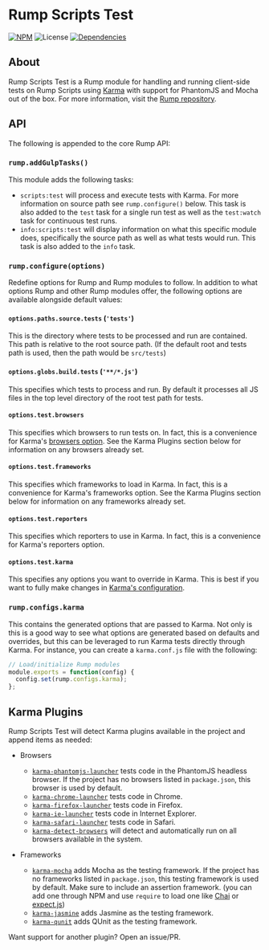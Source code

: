 # Rump Scripts Test
[![NPM](http://img.shields.io/npm/v/rump-scripts-test.svg?style=flat-square)](https://www.npmjs.org/package/rump-scripts-test)
![License](http://img.shields.io/npm/l/rump-scripts-test.svg?style=flat-square)
[![Dependencies](http://img.shields.io/david/rumps/rump-scripts-test.svg?style=flat-square)](https://david-dm.org/rumps/rump-scripts-test)


## About
Rump Scripts Test is a Rump module for handling and running client-side tests
on Rump Scripts using [Karma](https://karma-runner.github.io/) with support for
PhantomJS and Mocha out of the box. For more information, visit the
[Rump repository](https://github.com/rumps/rump).


## API
The following is appended to the core Rump API:

### `rump.addGulpTasks()`
This module adds the following tasks:

- `scripts:test` will process and execute tests with Karma. For more
information on source path see `rump.configure()` below. This task is also
added to the `test` task for a single run test as well as the `test:watch`
task for continuous test runs.
- `info:scripts:test` will display information on what this specific module
does, specifically the source path as well as what tests would run. This task
is also added to the `info` task.

### `rump.configure(options)`
Redefine options for Rump and Rump modules to follow. In addition to what
options Rump and other Rump modules offer, the following options are
available alongside default values:

#### `options.paths.source.tests` (`'tests'`)
This is the directory where tests to be processed and run are contained. This
path is relative to the root source path. (If the default root and tests path
is used, then the path would be `src/tests`)

#### `options.globs.build.tests` (`'**/*.js'`)
This specifies which tests to process and run. By default it processes all JS
files in the top level directory of the root test path for tests.

#### `options.test.browsers`
This specifies which browsers to run tests on. In fact, this is a convenience
for Karma's
[browsers option](http://karma-runner.github.io/0.12/config/browsers.html).
See the Karma Plugins section below for information on any browsers already
set.

#### `options.test.frameworks`
This specifies which frameworks to load in Karma. In fact, this is a
convenience for Karma's frameworks option. See the Karma Plugins section below
for information on any frameworks already set.

#### `options.test.reporters`
This specifies which reporters to use in Karma. In fact, this is a convenience
for Karma's reporters option.

#### `options.test.karma`
This specifies any options you want to override in Karma. This is best if you
want to fully make changes in
[Karma's configuration](http://karma-runner.github.io/0.12/config/configuration-file.html).

### `rump.configs.karma`
This contains the generated options that are passed to Karma. Not only is this
is a good way to see what options are generated based on defaults and
overrides, but this can be leveraged to run Karma tests directly through Karma.
For instance, you can create a `karma.conf.js` file with the following:

```js
// Load/initialize Rump modules
module.exports = function(config) {
  config.set(rump.configs.karma);
};
```

## Karma Plugins
Rump Scripts Test will detect Karma plugins available in the project and append
items as needed:

- Browsers
  - [`karma-phantomjs-launcher`](https://github.com/karma-runner/karma-phantomjs-launcher)
  tests code in the PhantomJS headless browser. If the project has no browsers
  listed in `package.json`, this browser is used by default.
  - [`karma-chrome-launcher`](https://github.com/karma-runner/karma-chrome-launcher)
  tests code in Chrome.
  - [`karma-firefox-launcher`](https://github.com/karma-runner/karma-firefox-launcher)
  tests code in Firefox.
  - [`karma-ie-launcher`](https://github.com/karma-runner/karma-ie-launcher)
  tests code in Internet Explorer.
  - [`karma-safari-launcher`](https://github.com/karma-runner/karma-safari-launcher)
  tests code in Safari.
  - [`karma-detect-browsers`](https://github.com/litixsoft/karma-detect-browsers)
  will detect and automatically run on all browsers available in the system.

- Frameworks
  - [`karma-mocha`](https://github.com/karma-runner/karma-mocha) adds Mocha as
  the testing framework. If the project has no frameworks listed in
  `package.json`, this testing framework is used by default. Make sure to
  include an assertion framework. (you can add one through NPM and use
  `require` to load one like [Chai](http://chaijs.com/) or
  [expect.js](https://github.com/LearnBoost/expect.js/))
  - [`karma-jasmine`](https://github.com/karma-runner/karma-jasmine) adds
  Jasmine as the testing framework.
  - [`karma-qunit`](https://github.com/karma-runner/karma-qunit) adds QUnit as
  the testing framework.

Want support for another plugin? Open an issue/PR.
